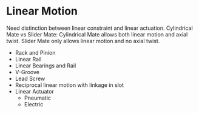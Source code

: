 # Linear Motion
Need distinction between linear constraint and linear actuation.
Cylindrical Mate vs Slider Mate:
Cylindrical Mate allows both linear motion and axial twist.  Slider Mate only allows linear motion and no axial twist.

* Rack and Pinion
* Linear Rail
* Linear Bearings and Rail
* V-Groove
* Lead Screw
* Reciprocal linear motion with linkage in slot
* Linear Actuator
  * Pneumatic
  * Electric